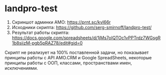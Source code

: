 # landpro-test

1. Скриншот админки AMO: https://prnt.sc/kvl66r
2. Исходники скрипта: https://github.com/serg-smirnoff/landpro-test/
3. Результат работы скрипта: https://docs.google.com/spreadsheets/d/1jMs7oIQTOc1vPPTrdz7WGsgR1b8siizM-pgb5pRAZ78/edit#gid=0

Скрипт не реализует на 100% поставленной задачи, но показывает принципы работы с API AMO.CRM и Google SpreadSheets, 
некоторые принципы работы с ООП, классами, пространствами имен, исключениями. 
